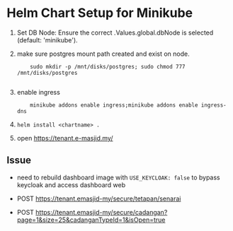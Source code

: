 
# Helm Chart Setup for Minikube 


1. Set DB Node: Ensure the correct .Values.global.dbNode is selected (default: 'minikube').
2. make sure postgres mount path created and exist on node.
    ```
        sudo mkdir -p /mnt/disks/postgres; sudo chmod 777 /mnt/disks/postgres
        
    ```
3. enable ingress
    ```
        minikube addons enable ingress;minikube addons enable ingress-dns
    
    ```
    
4. `helm install <chartname> . `

5. open https://tenant.e-masjid.my/



## Issue

 - need to rebuild dashboard image with `USE_KEYCLOAK: false` to bypass keycloak and access dashboard web
 
 - POST https://tenant.emasjid-my/secure/tetapan/senarai
 - POST https://tenant.emasjid-my/secure/cadangan?page=1&size=25&cadanganTypeId=1&isOpen=true
 
